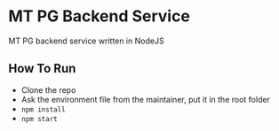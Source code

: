 # MT PG Backend Service

MT PG backend service written in NodeJS

## How To Run

- Clone the repo
- Ask the environment file from the maintainer, put it in the root folder
- `npm install`
- `npm start`
